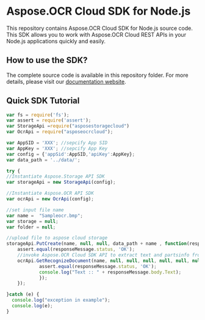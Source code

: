 # Aspose.OCR Cloud SDK for Node.js

This repository contains Aspose.OCR Cloud SDK for Node.js source code. This SDK allows you to work with Aspose.OCR Cloud REST APIs in your Node.js applications quickly and easily. 

## How to use the SDK?

The complete source code is available in this repository folder. For more details, please visit our [documentation website](http://www.aspose.com/docs/display/ocrcloud/How+to+Setup+Aspose.OCR+Cloud+SDK+for+Node.js).

## Quick SDK Tutorial
```javascript
var fs = require('fs');
var assert = require('assert');
var StorageApi =require("asposestoragecloud")
var OcrApi = require("asposeocrcloud");

var AppSID = 'XXX'; //sepcify App SID
var AppKey = 'XXX'; //sepcify App Key
var config = {'appSid':AppSID,'apiKey':AppKey};
var data_path = '../data/';

try {
//Instantiate Aspose.Storage API SDK
var storageApi = new StorageApi(config);

//Instantiate Aspose.OCR API SDK
var ocrApi = new OcrApi(config);

//set input file name
var name =  "Sampleocr.bmp";
var storage = null;
var folder = null;

//upload file to aspose cloud storage
storageApi.PutCreate(name, null, null, data_path + name , function(responseMessage) {
	assert.equal(responseMessage.status, 'OK');
	//invoke Aspose.OCR Cloud SDK API to extract text and partsinfo from an image
	ocrApi.GetRecognizeDocument(name, null, null, null, null, null, null, storage, folder, function(responseMessage) {
			assert.equal(responseMessage.status, 'OK');		
			console.log("Text :: " + responseMessage.body.Text);
			});
	});

}catch (e) {
  console.log("exception in example");
  console.log(e);
}
```